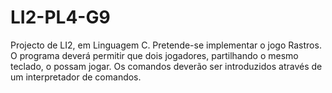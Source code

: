 # LI2-PL4-G9
Projecto de LI2, em Linguagem C. Pretende-se implementar o jogo Rastros. O programa deverá permitir que dois jogadores, partilhando o mesmo teclado, o possam jogar. Os comandos deverão ser introduzidos através de um interpretador de comandos.
